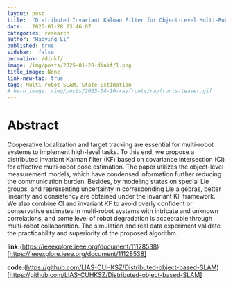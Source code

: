```yaml
---
layout: post
title:  "Distributed Invariant Kalman Filter for Object-Level Multi-Robot Pose SLAM"
date:   2025-01-28 23:46:07
categories: research
author: "Haoying Li"
published: true
sidebar:  false
permalink: /dinkf/
image: /img/posts/2025-01-28-dinkf/1.png
title_image: None
link-new-tab: true
tags: Multi-robot SLAM, State Estimation
# hero_image: /img/posts/2025-04-10-rayfronts/rayfronts-teaser.gif
---
```


# Abstract

Cooperative localization and target tracking are essential for multi-robot systems to implement high-level tasks. To this end, we propose a distributed invariant Kalman filter (KF) based on covariance intersection (CI) for effective multi-robot pose estimation. The paper utilizes the object-level measurement models, which have condensed information further reducing the communication burden. Besides, by modeling states on special Lie groups, and representing uncertainty in corresponding Lie algebras, better linearity and consistency are obtained under the invariant KF framework. We also combine CI and invariant KF to avoid overly confident or conservative estimates in multi-robot systems with intricate and unknown correlations, and some level of robot degradation is acceptable through multi-robot collaboration. The simulation and real data experiment validate the practicability and superiority of the proposed algorithm.

**link:**(https://ieeexplore.ieee.org/document/11128538)[https://ieeexplore.ieee.org/document/11128538]

**code:**(https://github.com/LIAS-CUHKSZ/Distributed-object-based-SLAM)[https://github.com/LIAS-CUHKSZ/Distributed-object-based-SLAM]